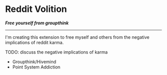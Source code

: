 # Reddit Volition

___Free yourself from groupthink___

___

I'm creating this extension to free myself and others from the negative implications of reddit karma.

TODO: discuss the negative implications of karma

- Groupthink/Hivemind
- Point System Addiction
